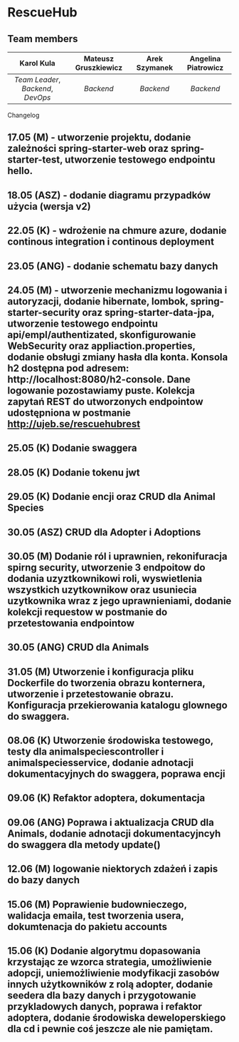# RescueHub

## Team members

| Karol Kula | Mateusz Gruszkiewicz | Arek Szymanek | Angelina Piatrowicz |  
|:------:|:------:|:------:|:------:
| _Team Leader_, _Backend_, _DevOps_ | _Backend_  | _Backend_ | _Backend_ | 


Changelog

## 17.05 (M) - utworzenie projektu, dodanie zależności spring-starter-web oraz spring-starter-test, utworzenie testowego endpointu hello.
## 18.05 (ASZ) - dodanie diagramu przypadków użycia (wersja v2)
## 22.05 (K) - wdrożenie na chmure azure, dodanie continous integration i continous deployment
## 23.05 (ANG) - dodanie schematu bazy danych
## 24.05 (M) - utworzenie mechanizmu logowania i autoryzacji, dodanie hibernate, lombok, spring-starter-security oraz spring-starter-data-jpa, utworzenie testowego endpointu api/empl/authentizated, skonfigurowanie WebSecurity oraz appliaction.properties, dodanie obsługi zmiany hasła dla konta. Konsola h2 dostępna pod adresem: http://localhost:8080/h2-console. Dane logowanie pozostawiamy puste. Kolekcja zapytań REST do utworzonych endpointow udostępniona w postmanie http://ujeb.se/rescuehubrest
## 25.05 (K) Dodanie swaggera
## 28.05 (K) Dodanie tokenu jwt 
## 29.05 (K) Dodanie encji oraz CRUD dla Animal Species
## 30.05 (ASZ) CRUD dla Adopter i Adoptions
## 30.05 (M) Dodanie ról i uprawnien, rekonifuracja spirng security, utworzenie 3 endpoitow do dodania uzyztkownikowi roli, wyswietlenia wszystkich uzytkownikow oraz usuniecia uzytkownika wraz z jego uprawnieniami, dodanie kolekcji requestow w postmanie do przetestowania endpointow
## 30.05 (ANG) CRUD dla Animals
## 31.05 (M) Utworzenie i konfiguracja pliku Dockerfile do tworzenia obrazu konternera, utworzenie i przetestowanie obrazu. Konfiguracja przekierowania katalogu glownego do swaggera.
## 08.06 (K) Utworzenie środowiska testowego, testy dla animalspeciescontroller i animalspeciesservice, dodanie adnotacji dokumentacyjnych do swaggera, poprawa encji
## 09.06 (K) Refaktor adoptera, dokumentacja
## 09.06 (ANG) Poprawa i aktualizacja CRUD dla Animals, dodanie adnotacji dokumentacyjncyh do swaggera dla metody update()
## 12.06 (M) logowanie niektorych zdażeń i zapis do bazy danych
## 15.06 (M) Poprawienie budownieczego, walidacja emaila, test tworzenia usera, dokumtenacja do pakietu accounts
## 15.06 (K) Dodanie algorytmu dopasowania krzystając ze wzorca strategia, umożliwienie adopcji, uniemożliwienie modyfikacji zasobów innych użytkowników z rolą adopter, dodanie seedera dla bazy danych i przygotowanie przykladowych danych, poprawa i refaktor adoptera, dodanie środowiska deweloperskiego dla cd i pewnie coś jeszcze ale nie pamiętam.


